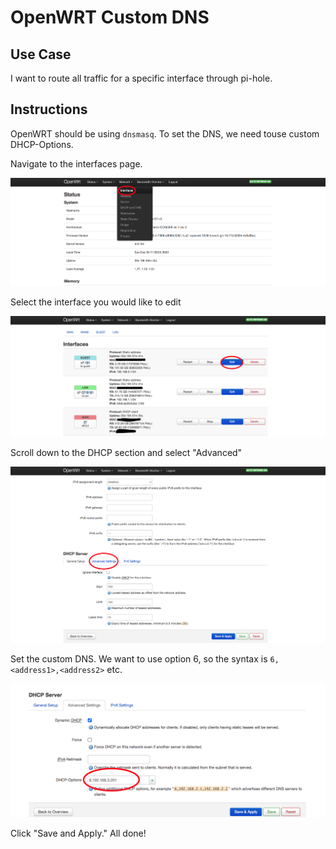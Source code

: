 # OpenWRT Custom DNS
## Use Case
I want to route all traffic for a specific interface through pi-hole.

## Instructions
OpenWRT should be using `dnsmasq`. To set the DNS, we need touse custom DHCP-Options.

Navigate to the interfaces page.

![Interfaces](./select_interfaces.png)

Select the interface you would like to edit

![Edit interface](./edit_interface.png)

Scroll down to the DHCP section and select "Advanced"

![DHCP](./advanced_dhcp.png)

Set the custom DNS. We want to use option 6, so the syntax is `6,<address1>,<address2>` etc.

![Custom Options](./set_dns.png)

Click "Save and Apply." All done!
